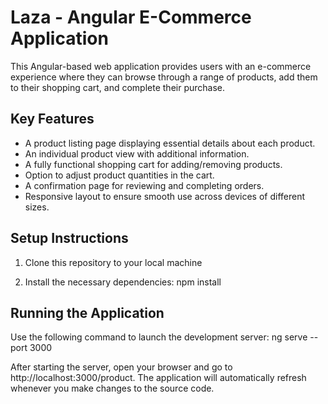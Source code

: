 # Laza - Angular E-Commerce Application

This Angular-based web application provides users with an e-commerce experience where they can browse through a range of products, add them to their shopping cart, and complete their purchase.

## Key Features

* A product listing page displaying essential details about each product.
* An individual product view with additional information.
* A fully functional shopping cart for adding/removing products.
* Option to adjust product quantities in the cart.
* A confirmation page for reviewing and completing orders.
* Responsive layout to ensure smooth use across devices of different sizes.

## Setup Instructions

1. Clone this repository to your local machine

2. Install the necessary dependencies:
   <bash>npm install</bash>

## Running the Application

Use the following command to launch the development server:
<bash>ng serve --port 3000</bash>

 After starting the server, open your browser and go to http://localhost:3000/product. The application will automatically refresh whenever you make changes to the source code.

